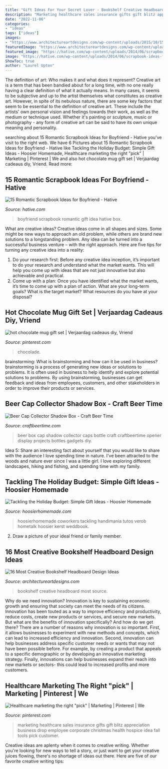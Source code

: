 ```yaml
---
title: "Gift Ideas For Your Secret Lover - Bookshelf Creative Headboard Most Source"
description: "Marketing healthcare sales insurance gifts gift blitz appreciation business drop employee corporate christmas health hospice idea fall tools pick customer"
date: "2022-11-06"
categories:
- "ideas"
tags: ["ideas"]
images:
- "https://www.architectureartdesigns.com/wp-content/uploads/2015/10/1517-630x948.jpg"
featuredImage: "https://www.architectureartdesigns.com/wp-content/uploads/2015/10/1517-630x948.jpg"
featured_image: "https://hative.com/wp-content/uploads/2014/06/scrapbook-ideas-for-boyfriend/12-scrapbook-ideas-for-lovers.jpg"
image: "https://hative.com/wp-content/uploads/2014/06/scrapbook-ideas-for-boyfriend/12-scrapbook-ideas-for-lovers.jpg"
ShowToc: true
author: "Laurel Upton"
---
```



The definition of art: Who makes it and what does it represent?
Creative art is a term that has been bandied about for a long time, with no one really having a clear definition of what it actually means. In many cases, it seems to be subjective and up to the artist themselves what constitutes as creative art. However, in spite of its nebulous nature, there are some key factors that seem to be essential to the definition of creative art. These include the artists' own personal vision and feelings towards their work, as well as the medium or technique used. Whether it's painting or sculpture, music or photography - any form of creative art can be said to have its own unique meaning and personality.

	

		
searching about 15 Romantic Scrapbook Ideas for Boyfriend - Hative you've visit to the right web. We have 6 Pictures about 15 Romantic Scrapbook Ideas for Boyfriend - Hative like Tackling the Holiday Budget: Simple Gift Ideas - Hoosier Homemade, Healthcare marketing the right &quot;pick&quot; | Marketing | Pinterest | We and also hot chocolate mug gift set | Verjaardag cadeaus diy, Vriend. Read more:
		
    
## 15 Romantic Scrapbook Ideas For Boyfriend - Hative

<img loading=lazy src="https://hative.com/wp-content/uploads/2014/06/scrapbook-ideas-for-boyfriend/12-scrapbook-ideas-for-lovers.jpg" onerror="this.onerror=null;this.src='https://tse3.mm.bing.net/th?id=OIP.yiwNfX34iPyYoanmfhpJTwHaJ6&amp;pid=15.1';" alt="15 Romantic Scrapbook Ideas for Boyfriend - Hative">

_Source: hative.com_

>boyfriend scrapbook romantic gift idea hative box. 

	

What are creative ideas?
Creative ideas come in all shapes and sizes. Some might be new ways to approach an old problem, while others are brand new solutions to a longstanding problem. Any idea can be turned into a successful business venture – with the right approach. Here are five tips for turning any creative idea into a reality: 
1. Do your research first: Before any creative idea inception, it’s important to do your research and understand what the market wants. This will help you come up with ideas that are not just innovative but also achievable and practical. 
2. Come up with a plan: Once you have identified what the market wants, it’s time to come up with a plan of action. What are your long-term goals? What is the target market? What resources do you have at your disposal?

    
## Hot Chocolate Mug Gift Set | Verjaardag Cadeaus Diy, Vriend

<img loading=lazy src="https://i.pinimg.com/736x/60/c7/35/60c735f8a238865ac26c7a596e74a8dd.jpg" onerror="this.onerror=null;this.src='https://tse3.mm.bing.net/th?id=OIP.tdUh1GJmyjBCaQsWq5s-RAHaJ4&amp;pid=15.1';" alt="hot chocolate mug gift set | Verjaardag cadeaus diy, Vriend">

_Source: pinterest.com_

>chocolade. 

	

brainstorming: What is brainstorming and how can it be used in business?
brainstorming is a process of generating new ideas or solutions to problems. It is often used in business to help identify and explore potential solutions to problems. By using brainstorming, businesses can get feedback and ideas from employees, customers, and other stakeholders in order to improve their products or services.

    
## Beer Cap Collector Shadow Box - Craft Beer Time

<img loading=lazy src="https://craftbeertime.com/wp-content/uploads/2014/02/BeerCapCollectorShadowBox.jpg" onerror="this.onerror=null;this.src='https://tse4.mm.bing.net/th?id=OIP.-Og-yX3dgXSONsTycONV5QHaJ4&amp;pid=15.1';" alt="Beer Cap Collector Shadow Box - Craft Beer Time">

_Source: craftbeertime.com_

>beer box cap shadow collector caps bottle craft craftbeertime opener display projects bottles gadgets diy. 

	

Idea 5: Share an interesting fact about yourself that you would like to share with the audience
I love spending time in nature. I've been attracted to the woods and nature ever since I was a little girl. I love exploring different landscapes, hiking and fishing, and spending time with my family.

    
## Tackling The Holiday Budget: Simple Gift Ideas - Hoosier Homemade

<img loading=lazy src="https://hoosierhomemade.com/wp-content/uploads/Hot-Cocoa-Mix-Kit-HoosierHomemade.jpg" onerror="this.onerror=null;this.src='https://tse4.mm.bing.net/th?id=OIP.uDywlT_r-M5-wWQq9znUGgHaLH&amp;pid=15.1';" alt="Tackling the Holiday Budget: Simple Gift Ideas - Hoosier Homemade">

_Source: hoosierhomemade.com_

>hoosierhomemade coworkers tackling handimania tutos verob hometalk hoosier kerst weddbook. 

	

2. Draw a picture of your ideal friend or family member.

    
## 16 Most Creative Bookshelf Headboard Design Ideas

<img loading=lazy src="https://www.architectureartdesigns.com/wp-content/uploads/2015/10/1517-630x948.jpg" onerror="this.onerror=null;this.src='https://tse1.mm.bing.net/th?id=OIP.U_bW0Eew2sJTNP85mm-fQAHaLJ&amp;pid=15.1';" alt="16 Most Creative Bookshelf Headboard Design Ideas">

_Source: architectureartdesigns.com_

>bookshelf creative headboard most source. 

	

Why do we need innovation?
Innovation is key to sustaining economic growth and ensuring that society can meet the needs of its citizens. Innovation has been touted as a way to improve efficiency and productivity, reduce costs, create new products or services, and secure new markets. But what are the benefits of innovation specifically? And how do we get there?
There are a number of reasons why innovation is so important. First, it allows businesses to experiment with new methods and concepts, which can lead to increased efficiency and innovation. Second, innovation can help businesses address specific customer needs or wants that may not have been possible before. For example, by creating a product that appeals to a specific demographic or by developing an innovative marketing strategy. Finally, innovations can help businesses expand their reach into new markets or sectors- this could lead to increased profits and more customers.

    
## Healthcare Marketing The Right &quot;pick&quot; | Marketing | Pinterest | We

<img loading=lazy src="https://s-media-cache-ak0.pinimg.com/736x/6e/f5/d3/6ef5d3a63b71b988223618c9fd7b2a74.jpg" onerror="this.onerror=null;this.src='https://tse3.mm.bing.net/th?id=OIP.OzBme_hkfHxAQKxgPv3MNwHaJ3&amp;pid=15.1';" alt="Healthcare marketing the right &quot;pick&quot; | Marketing | Pinterest | We">

_Source: pinterest.com_

>marketing healthcare sales insurance gifts gift blitz appreciation business drop employee corporate christmas health hospice idea fall tools pick customer. 

	

Creative ideas are aplenty when it comes to creative writing. Whether you're looking for new ways to tell a story, or just want to get your creative juices flowing, there's no shortage of ideas out there. Here are five of our favorite creative writing tips: 

